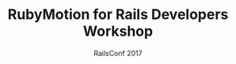 ---
title: RubyMotion for Rails Developers Workshop
subtitle: RailsConf 2017
layout: default
modal-id: 7
img: do_the_work.png
thumbnail: railsconf.png
alt: RailsConf 2017
project-date: April 2017
talk_url: http://confreaks.tv/videos/madison+ruby2016-do-the-work 
deck_url: https://speakerdeck.com/wndxlori/do-the-work-madison-ruby-the-epilogue
category: RubyMotion
description: |
  Have you ever run into that problem you are trying to solve, that is tangential to your core business? It’s easy to run off, look for a gem, and use it.
  What is harder is when that gem … isn’t quite right. Maybe you should look for an alternative. Maybe you should fix the gem. Or if your problem is different enough, you can fork the gem.  
  Or maybe you should just stop wasting so much time looking for the “easy” solution, and just DO THE WORK.  
  This talk was also given at Scottish Ruby Conference May 2014.
---